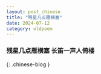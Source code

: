 ```yaml
---
layout: post_chinese
title: "残星几点雁横塞"
date: 2024-07-12
category: oldpoem
---
```


### 残星几点雁横塞 长笛一声人倚楼
{: .chinese-blog }